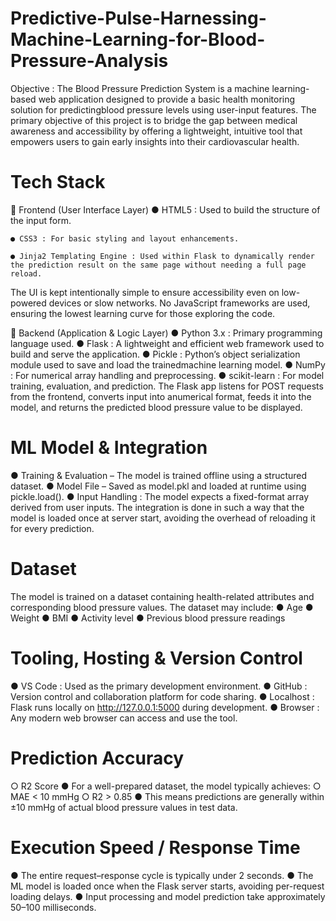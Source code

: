 # Predictive-Pulse-Harnessing-Machine-Learning-for-Blood-Pressure-Analysis
Objective : The Blood Pressure Prediction System is a machine learning-based web  application designed to provide a basic health monitoring solution for predictingblood pressure levels using user-input features. The primary objective of this project is to bridge the gap between medical awareness and accessibility by offering a lightweight, intuitive tool that empowers users to gain early insights into their cardiovascular health.

# Tech Stack
🔹 Frontend (User Interface Layer)
    ● HTML5 : Used to build the structure of the input form.
    
    ● CSS3 : For basic styling and layout enhancements.
    
    ● Jinja2 Templating Engine : Used within Flask to dynamically render the prediction result on the same page without needing a full page reload.

The UI is kept intentionally simple to ensure accessibility even on low-powered devices or slow networks. No JavaScript frameworks are used, ensuring the lowest learning curve for those exploring the code.

🔹 Backend (Application & Logic Layer)
  ● Python 3.x : Primary programming language used.
  ● Flask : A lightweight and efficient web framework used to build and serve
    the application.
  ● Pickle : Python’s object serialization module used to save and load the trainedmachine learning model.
  ● NumPy : For numerical array handling and preprocessing.
  ● scikit-learn :  For model training, evaluation, and prediction.
The Flask app listens for POST requests from the frontend, converts input into anumerical format, feeds it into the model, and returns the predicted blood pressure value to be displayed.

# ML Model & Integration
● Training & Evaluation – The model is trained offline using a structured dataset.
● Model File – Saved as model.pkl and loaded at runtime using pickle.load().
● Input Handling : The model expects a fixed-format array derived from user inputs.
The integration is done in such a way that the model is loaded once at server start, avoiding the overhead of reloading it for every prediction.

# Dataset
The model is trained on a dataset containing health-related attributes and corresponding blood pressure values. The dataset may include:
● Age
● Weight
● BMI
● Activity level
● Previous blood pressure readings

# Tooling, Hosting & Version Control
● VS Code : Used as the primary development environment.
● GitHub : Version control and collaboration platform for code sharing.
● Localhost : Flask runs locally on http://127.0.0.1:5000 during development.
● Browser :  Any modern web browser can access and use the tool.

# Prediction Accuracy
○ R2 Score
● For a well-prepared dataset, the model typically achieves:
○ MAE < 10 mmHg
○ R2 > 0.85
● This means predictions are generally within ±10 mmHg of actual blood pressure values in test data.

# Execution Speed / Response Time
● The entire request–response cycle is typically under 2 seconds.
● The ML model is loaded once when the Flask server starts, avoiding per-request loading delays.
● Input processing and model prediction take approximately 50–100 milliseconds.
